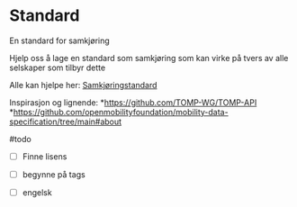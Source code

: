 # Standard
En standard for samkjøring

Hjelp oss å lage en standard som samkjøring som kan virke på tvers av alle selskaper som tilbyr dette

Alle kan hjelpe her: [Samkjøringstandard](samkjoringstandard0.1.md)

Inspirasjon og lignende: 
*https://github.com/TOMP-WG/TOMP-API
*https://github.com/openmobilityfoundation/mobility-data-specification/tree/main#about

#todo
- [ ] Finne lisens
- [ ] begynne på tags
- [ ] engelsk

